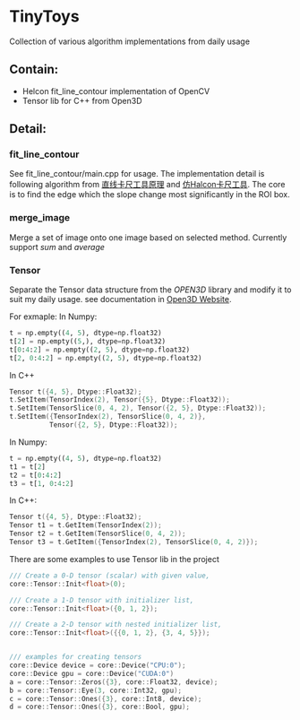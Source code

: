 # TinyToys
Collection of various algorithm implementations from daily usage

## Contain:
- Helcon fit_line_contour implementation of OpenCV
- Tensor lib for C++ from Open3D


## Detail:
### fit_line_contour
See fit_line_contour/main.cpp for usage. The implementation detail is following algorithm from [直线卡尺工具原理](https://blog.csdn.net/weixin_45416828/article/details/136378557?spm=1001.2101.3001.6650.4&utm_medium=distribute.pc_relevant.none-task-blog-2%7Edefault%7ECTRLIST%7ERate-4-136378557-blog-119606955.235%5Ev43%5Econtrol&depth_1-utm_source=distribute.pc_relevant.none-task-blog-2%7Edefault%7ECTRLIST%7ERate-4-136378557-blog-119606955.235%5Ev43%5Econtrol) and [仿Halcon卡尺工具](https://blog.csdn.net/qq_37299618/article/details/119606955). The core is to find the edge which the slope change most significantly in the ROI box. 

### merge_image
Merge a set of image onto one image based on selected method. Currently support *sum* and *average*

### Tensor
Separate the Tensor data structure from the _OPEN3D_ library and modify it to suit my daily usage.  see documentation in [Open3D Website](https://www.open3d.org/html/cpp_api/classopen3d_1_1_tensor.html).

For exmaple:
In Numpy: 
```python
t = np.empty((4, 5), dtype=np.float32)
t[2] = np.empty((5,), dtype=np.float32)
t[0:4:2] = np.empty((2, 5), dtype=np.float32)
t[2, 0:4:2] = np.empty((2, 5), dtype=np.float32)
```
In C++
```cpp
Tensor t({4, 5}, Dtype::Float32);
t.SetItem(TensorIndex(2), Tensor({5}, Dtype::Float32));
t.SetItem(TensorSlice(0, 4, 2), Tensor({2, 5}, Dtype::Float32));
t.SetItem({TensorIndex(2), TensorSlice(0, 4, 2)},
          Tensor({2, 5}, Dtype::Float32));
```
In Numpy:
```python
t = np.empty((4, 5), dtype=np.float32)
t1 = t[2]
t2 = t[0:4:2]
t3 = t[1, 0:4:2]
```
In C++:
```cpp
Tensor t({4, 5}, Dtype::Float32);
Tensor t1 = t.GetItem(TensorIndex(2));
Tensor t2 = t.GetItem(TensorSlice(0, 4, 2));
Tensor t3 = t.GetItem({TensorIndex(2), TensorSlice(0, 4, 2)});
```
There are some examples to use Tensor lib in the project
```cpp
/// Create a 0-D tensor (scalar) with given value,
core::Tensor::Init<float>(0);

/// Create a 1-D tensor with initializer list,
core::Tensor::Init<float>({0, 1, 2});

/// Create a 2-D tensor with nested initializer list,
core::Tensor::Init<float>({{0, 1, 2}, {3, 4, 5}});


/// examples for creating tensors
core::Device device = core::Device("CPU:0");
core::Device gpu = core::Device("CUDA:0")
a = core::Tensor::Zeros({3}, core::Float32, device);
b = core::Tensor::Eye(3, core::Int32, gpu);
c = core::Tensor::Ones({3}, core::Int8, device);
d = core::Tensor::Ones({3}, core::Bool, gpu);
```